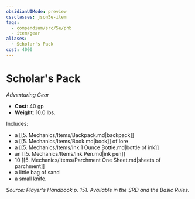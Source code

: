 ```yaml
---
obsidianUIMode: preview
cssclasses: json5e-item
tags:
  - compendium/src/5e/phb
  - item/gear
aliases:
  - Scholar's Pack
cost: 4000
---
```

# Scholar's Pack
*Adventuring Gear*  

- **Cost**: 40 gp
- **Weight**: 10.0 lbs.

Includes:

- a [[5. Mechanics/Items/Backpack.md\|backpack]]  
- a [[5. Mechanics/Items/Book.md\|book]] of lore  
- a [[5. Mechanics/Items/Ink 1 Ounce Bottle.md\|bottle of ink]]  
- an [[5. Mechanics/Items/Ink Pen.md\|ink pen]]  
- 10 [[5. Mechanics/Items/Parchment One Sheet.md\|sheets of parchment]]  
- a little bag of sand  
- a small knife.  

*Source: Player's Handbook p. 151. Available in the SRD and the Basic Rules.*
